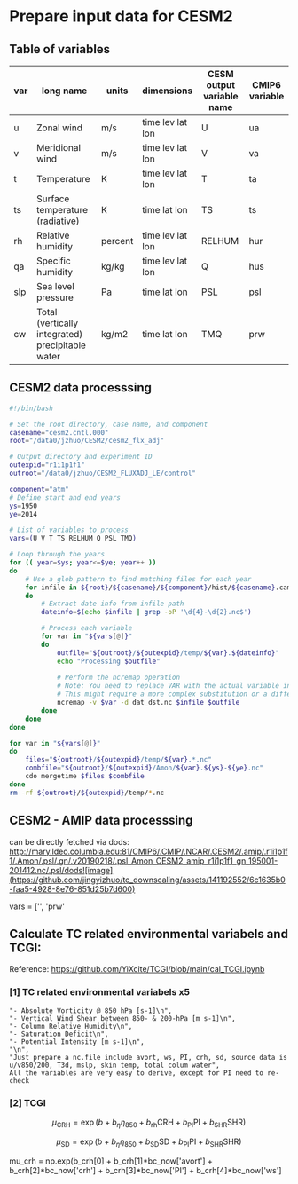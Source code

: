 # Prepare input data for CESM2

## Table of variables
| var | long name | units | dimensions | CESM output variable name | CMIP6 variable
|----------|-----------|-------|------------|--------------|-------|
|  u   | Zonal wind                          |  m/s	 | time lev lat lon | U   | ua
|  v   | Meridional wind                     |  m/s	 | time lev lat lon |  V  | va
|  t   | Temperature                         |   K   | time lev lat lon | T | ta
|  ts  | Surface temperature (radiative)     |   K   | time lat lon     | TS | ts 
|  rh  | Relative humidity                   |percent| time lev lat lon | RELHUM | hur
|  qa  | Specific humidity                   | kg/kg | time lev lat lon | Q | hus
|  slp |  Sea level pressure                 |  Pa	 | time lat lon     | PSL| psl |
|  cw |  Total (vertically integrated) precipitable water |  kg/m2	 | time lat lon     | TMQ| prw|


## CESM2 data processsing
```bash
#!/bin/bash

# Set the root directory, case name, and component
casename="cesm2.cntl.000"
root="/data0/jzhuo/CESM2/cesm2_flx_adj"

# Output directory and experiment ID
outexpid="r1i1p1f1"
outroot="/data0/jzhuo/CESM2_FLUXADJ_LE/control"

component="atm"
# Define start and end years
ys=1950
ye=2014

# List of variables to process
vars=(U V T TS RELHUM Q PSL TMQ)

# Loop through the years
for (( year=$ys; year<=$ye; year++ ))
do
    # Use a glob pattern to find matching files for each year
    for infile in ${root}/${casename}/${component}/hist/${casename}.cam.h0.${year}-??.nc
    do
        # Extract date info from infile path
        dateinfo=$(echo $infile | grep -oP '\d{4}-\d{2}.nc$')

        # Process each variable
        for var in "${vars[@]}"
        do
            outfile="${outroot}/${outexpid}/temp/${var}.${dateinfo}"
            echo "Processing $outfile"
            
            # Perform the ncremap operation
            # Note: You need to replace VAR with the actual variable in the ncremap command.
            # This might require a more complex substitution or a different approach in a real scenario.
            ncremap -v $var -d dat_dst.nc $infile $outfile
        done
    done
done

for var in "${vars[@]}"
do
    files="${outroot}/${outexpid}/temp/${var}.*.nc"
    combfile="${outroot}/${outexpid}/Amon/${var}.${ys}-${ye}.nc"
    cdo mergetime $files $combfile
done
rm -rf ${outroot}/${outexpid}/temp/*.nc
```

## CESM2 - AMIP data processsing
can be directly fetched via dods:
http://mary.ldeo.columbia.edu:81/CMIP6/.CMIP/.NCAR/.CESM2/.amip/.r1i1p1f1/.Amon/.psl/.gn/.v20190218/.psl_Amon_CESM2_amip_r1i1p1f1_gn_195001-201412.nc/.psl/dods![image](https://github.com/jingyizhuo/tc_downscaling/assets/141192552/6c1635b0-faa5-4928-8e76-851d25b7d600)

vars = ['', 'prw'
## Calculate TC related environmental variabels and TCGI:
Reference: https://github.com/YiXcite/TCGI/blob/main/cal_TCGI.ipynb
### [1] TC related environmental variabels x5
    "- Absolute Vorticity @ 850 hPa [s-1]\n",
    "- Vertical Wind Shear between 850- & 200-hPa [m s-1]\n",
    "- Column Relative Humidity\n",
    "- Saturation Deficit\n",
    "- Potential Intensity [m s-1]\n",
    "\n",
    "Just prepare a nc.file include avort, ws, PI, crh, sd, source data is u/v850/200, T3d, mslp, skin temp, total colum water",
    All the variables are very easy to derive, except for PI need to re-check

### [2] TCGI
$$
\mu_{\text{CRH}} = \exp\left(b + b_{\eta} \eta_{850} + b_{\text{rh}} \text{CRH} + b_{\text{PI}} \text{PI} + b_{\text{SHR}} \text{SHR}\right)
$$

$$
\mu_{\text{SD}} = \exp\left(b + b_{\eta} \eta_{850} + b_{\text{SD}} \text{SD} + b_{\text{PI}} \text{PI} + b_{\text{SHR}} \text{SHR}\right)
$$


mu_crh = np.exp(b_crh[0] + b_crh[1]*bc_now['avort'] + b_crh[2]*bc_now['crh'] + 
                            b_crh[3]*bc_now['PI'] + b_crh[4]*bc_now['ws']
